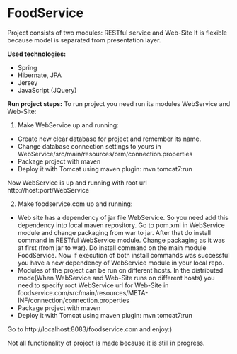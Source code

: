 FoodService
===========

Project consists of two modules: RESTful service and Web-Site
It is flexible because model is separated from presentation layer.

**Used technologies:**
* Spring
* Hibernate, JPA
* Jersey
* JavaScript (JQuery)

**Run project steps:**
To run project you need run its modules WebService and Web-Site:

1) Make WebService up and running:
* Create new clear database for project and remember its name.
* Change database connection settings to yours in WebService/src/main/resources/orm/connection.properties
* Package project with maven
* Deploy it with Tomcat using maven plugin: mvn tomcat7:run

Now WebService is up and running with root url http://host:port/WebService

2) Make foodservice.com up and running:
* Web site has a dependency of jar file WebService. So you need add this dependency into
  local maven repository.
  Go to pom.xml in WebService module and change packaging from war to jar. After that do
  install command in RESTful WebService module. Change packaging as it was at first (from jar to war).
  Do install command on the main module FoodService.
  Now if execution of both install commands was successful you have a new dependency of WebService module
  in your local repo.
* Modules of the project can be run on different hosts. In the distributed mode(When
  WebService and Web-Site runs on different hosts) you need to specify
  root WebService url for Web-Site in
  foodservice.com/src/main/resources/META-INF/connection/connection.properties
* Package project with maven
* Deploy it with Tomcat using maven plugin: mvn tomcat7:run

Go to http://localhost:8083/foodservice.com and enjoy:)

Not all functionality of project is made because it is still in progress.
